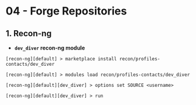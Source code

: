 # 04 - Forge Repositories

## 1. Recon-ng

* **`dev_diver` recon-ng module**
```
[recon-ng][default] > marketplace install recon/profiles-contacts/dev_diver

[recon-ng][default] > modules load recon/profiles-contacts/dev_diver

[recon-ng][default][dev_diver] > options set SOURCE <username>

[recon-ng][default][dev_diver] > run
```
